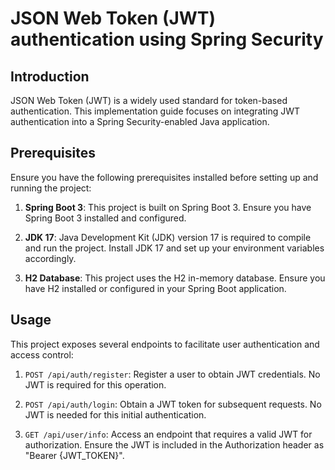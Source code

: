 # JSON Web Token (JWT) authentication using Spring Security

## Introduction

JSON Web Token (JWT) is a widely used standard for token-based authentication. This implementation guide focuses on integrating JWT authentication into a Spring Security-enabled Java application.

## Prerequisites
Ensure you have the following prerequisites installed before setting up and running the project:

1. **Spring Boot 3**: This project is built on Spring Boot 3. Ensure you have Spring Boot 3 installed and configured.

2. **JDK 17**: Java Development Kit (JDK) version 17 is required to compile and run the project. Install JDK 17 and set up your environment variables accordingly.

3. **H2 Database**: This project uses the H2 in-memory database. Ensure you have H2 installed or configured in your Spring Boot application.

## Usage
This project exposes several endpoints to facilitate user authentication and access control:

1. `POST /api/auth/register`: Register a user to obtain JWT credentials. No JWT is required for this operation.

2. `POST /api/auth/login`: Obtain a JWT token for subsequent requests. No JWT is needed for this initial authentication.

3. `GET /api/user/info`: Access an endpoint that requires a valid JWT for authorization. Ensure the JWT is included in the Authorization header as "Bearer {JWT_TOKEN}".
